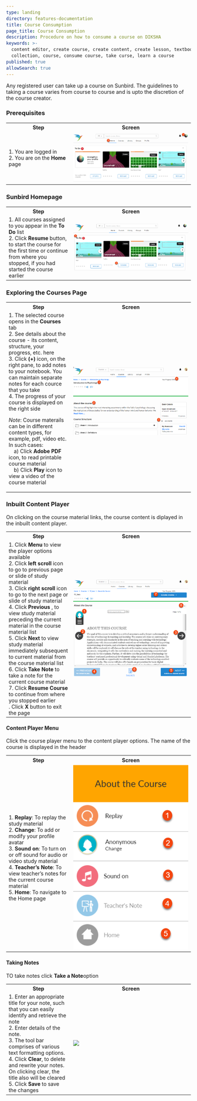 ```yaml
---
type: landing
directory: features-documentation
title: Course Consumption
page_title: Course Consumption
description: Procedure on how to consume a course on DIKSHA
keywords: >-
  content editor, create course, create content, create lesson, textbook,
  collection, course, consume course, take curse, learn a course
published: true
allowSearch: true
---
```

Any registered user can take up a course on Sunbird. The guidelines to taking a course varies from course to course and is upto the discretion of the course creator.

### Prerequisites
<table>
  <tr>
    <th style="width:35%;">Step</th>
    <th style="width:65%;">Screen</th>
  </tr>
  <tr>
    <td>1. You are logged in <br>2. You are on the <b>Home</b> page 
       </td>
      <td><img src="pages/features-documentation/images/consumption_home.png"></td>
  </tr>
  </table>

### Sunbird Homepage

<table>
  <tr>
    <th style="width:35%;">Step</th>
    <th style="width:65%;">Screen</th>
  </tr>
  <tr>
    <td>1. All courses assigned to you appear in the <b>To Do</b> list <br>2. Click <b>Resume</b> button, to start the course for the first time or continue from where you stopped, if you had started the course earlier
      </td>
      <td><img src="pages/features-documentation/images/consumption_todo.png"></td>
  </tr>
  </table>
  
  ### Exploring the Courses Page
  <table>
  <tr>
    <th style="width:35%;">Step</th>
    <th style="width:65%;">Screen</th>
  </tr>
  <tr>
    <td>1. The selected course opens in the <b>Courses</b> tab <br>2. See details about the course - its content, structure, your progress, etc. here <br>3. Click <b>(+)</b> icon, on the right pane, to add notes to your notebook. You can maintain separate notes for each cource that you take <br>4. The progress of your course is displayed on the right side
      
 *Note*: Course materails can be in different content types, for example, pdf, video etc. In such cases: <br>&emsp;a) Click <b>Adobe PDF</b> icon, to read printable course material <br>&emsp;b) Click <b>Play</b> icon to view a video of the course material
     </td>
      <td><img src="pages/features-documentation/images/consumption_details.png"></td>
  </tr>
  </table>
  
  ### Inbuilt Content Player
  
  On clicking on the course material links, the course content is diplayed in the inbuilt content player.
  <table>
  <tr>
    <th style="width:35%;">Step</th>
    <th style="width:65%;">Screen</th>
  </tr>
  <tr>
    <td>1. Click <b>Menu</b> to view the player options available <br>2. Click <b>left scroll</b> icon to go to previous page or slide of study material <br>3. Click <b>right scroll</b> icon to go to the next page or slide of study material <br>4. Click <b>Previous</b> , to view study material preceding the current material in the course material list <br>5. Click <b>Next</b> to view study material immediately subsequent to current material from the course material list <br>6. Click <b>Take Note</b> to take a note for the current course material <br>7. Click <b>Resume Course</b> to continue from where you stopped earlier <br>. Click <b>X</b> button to exit the page
     </td>
      <td><img src="pages/features-documentation/images/consumption_contentplayer.png"></td>
  </tr>
  </table>
  
  #### Content Player Menu
  Click the course player menu to the content player options. The name of the course is displayed in the header
  <table>
  <tr>
    <th style="width:35%;">Step</th>
    <th style="width:65%;">Screen</th>
  </tr>
  <tr>
    <td>1. <b>Replay</b>: To replay the study material <br>2. <b>Change</b>: To add or modify your profile avatar <br>3. <b>Sound on</b>: To turn on or off sound for audio or video study material <br>4. <b>Teacher’s Note</b>: To view teacher’s notes for the current course material <br>5. <b>Home</b>: To navigate to the Home page 
     </td>
      <td><img src="pages/features-documentation/images/consumption_contentplayer2.png"></td>
  </tr>
  </table>
  
  #### Taking Notes
  TO take notes click <b>Take a Note</b>option
  <table>
  <tr>
    <th style="width:35%;">Step</th>
    <th style="width:65%;">Screen</th>
  </tr>
  <tr>
    <td>1. Enter an appropriate title for your note, such that you can easily identify and retrieve the note <br>2. Enter details of the note. <br>3. The tool bar comprises of various text formatting options. <br>4. Click <b>Clear</b>, to delete and rewrite your notes. On clicking clear, the title also will be cleared <br>5. Click <b>Save</b> to save the changes
      </td>
      <td><img src="pages/features-documentation/images/consumption_note.png"></td>
  </tr>
  </table>
    
